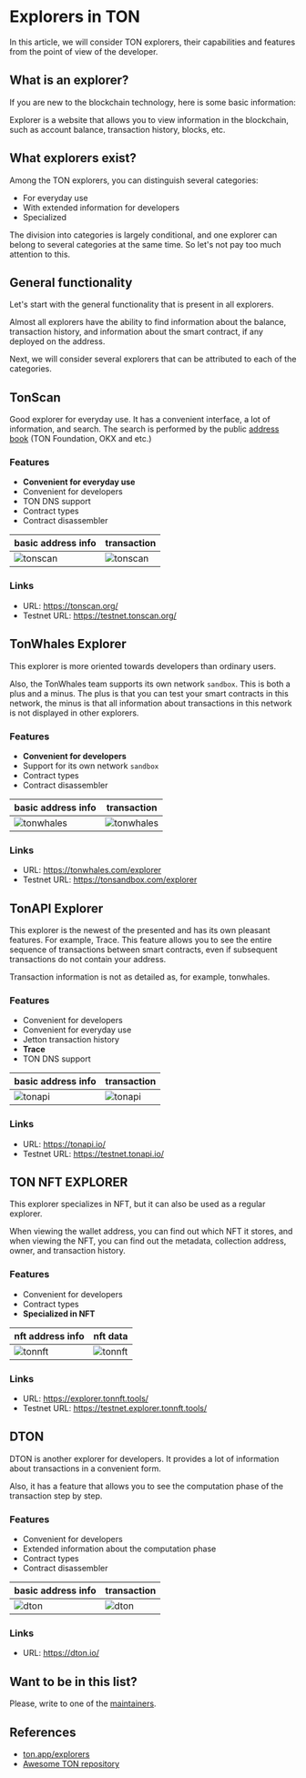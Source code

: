 # Explorers in TON

In this article, we will consider TON explorers, their capabilities and features from the point of view of the developer.

## What is an explorer?

If you are new to the blockchain technology, here is some basic information:

Explorer is a website that allows you to view information in the blockchain, such as account balance, transaction history, blocks, etc.

## What explorers exist?

Among the TON explorers, you can distinguish several categories:

- For everyday use
- With extended information for developers
- Specialized

The division into categories is largely conditional, and one explorer can belong to several categories at the same time. So let's not pay too much attention to this.

## General functionality

Let's start with the general functionality that is present in all explorers.

Almost all explorers have the ability to find information about the balance, transaction history, and information about the smart contract, if any deployed on the address.

Next, we will consider several explorers that can be attributed to each of the categories.

## TonScan

Good explorer for everyday use. It has a convenient interface, a lot of information, and search. The search is performed by the public [address book](https://github.com/catchain/tonscan/blob/master/src/addrbook.json) (TON Foundation, OKX and etc.)

### Features

- **Convenient for everyday use**
- Convenient for developers
- TON DNS support
- Сontract types
- Contract disassembler

| basic address info                                     | transaction                                           |
| ------------------------------------------------------ | ----------------------------------------------------- |
| ![tonscan](/img/explorers-in-ton/eit-tonscan-info.png) | ![tonscan](/img/explorers-in-ton/eit-tonscan-txn.png) |

### Links

- URL: https://tonscan.org/
- Testnet URL: https://testnet.tonscan.org/

## TonWhales Explorer

This explorer is more oriented towards developers than ordinary users.

Also, the TonWhales team supports its own network `sandbox`. This is both a plus and a minus. The plus is that you can test your smart contracts in this network, the minus is that all information about transactions in this network is not displayed in other explorers.

### Features

- **Convenient for developers**
- Support for its own network `sandbox`
- Сontract types
- Contract disassembler

| basic address info                                         | transaction                                               |
| ---------------------------------------------------------- | --------------------------------------------------------- |
| ![tonwhales](/img/explorers-in-ton/eit-tonwhales-info.png) | ![tonwhales](/img/explorers-in-ton/eit-tonwhales-txn.png) |

### Links

- URL: https://tonwhales.com/explorer
- Testnet URL: https://tonsandbox.com/explorer

## TonAPI Explorer

This explorer is the newest of the presented and has its own pleasant features.
For example, Trace. This feature allows you to see the entire sequence of transactions between smart contracts, even if subsequent transactions do not contain your address.

Transaction information is not as detailed as, for example, tonwhales.

### Features

- Convenient for developers
- Convenient for everyday use
- Jetton transaction history
- **Trace**
- TON DNS support

| basic address info                                   | transaction                                         |
| ---------------------------------------------------- | --------------------------------------------------- |
| ![tonapi](/img/explorers-in-ton/eit-tonapi-info.png) | ![tonapi](/img/explorers-in-ton/eit-tonapi-txn.png) |

### Links

- URL: https://tonapi.io/
- Testnet URL: https://testnet.tonapi.io/

## TON NFT EXPLORER

This explorer specializes in NFT, but it can also be used as a regular explorer.

When viewing the wallet address, you can find out which NFT it stores, and when viewing the NFT, you can find out the metadata, collection address, owner, and transaction history.

### Features

- Convenient for developers
- Сontract types
- **Specialized in NFT**

| nft address info                                             | nft data                                                        |
| ------------------------------------------------------------ | --------------------------------------------------------------- |
| ![tonnft](/img/explorers-in-ton/eit-tonnftexplorer-info.png) | ![tonnft](/img/explorers-in-ton/eit-tonnftexplorer-nftdata.png) |

### Links

- URL: https://explorer.tonnft.tools/
- Testnet URL: https://testnet.explorer.tonnft.tools/

## DTON

DTON is another explorer for developers. It provides a lot of information about transactions in a convenient form.

Also, it has a feature that allows you to see the computation phase of the transaction step by step.

### Features

- Convenient for developers
- Extended information about the computation phase
- Сontract types
- Contract disassembler

| basic address info                               | transaction                                     |
| ------------------------------------------------ | ----------------------------------------------- |
| ![dton](/img/explorers-in-ton/eit-dton-info.png) | ![dton](/img/explorers-in-ton/eit-dton-txn.png) |

### Links

- URL: https://dton.io/

## Want to be in this list?

Please, write to one of the [maintainers](/contribute/maintainers).

## References

- [ton.app/explorers](https://ton.app/explorers)
- [Awesome TON repository](https://github.com/ton-community/awesome-ton)
